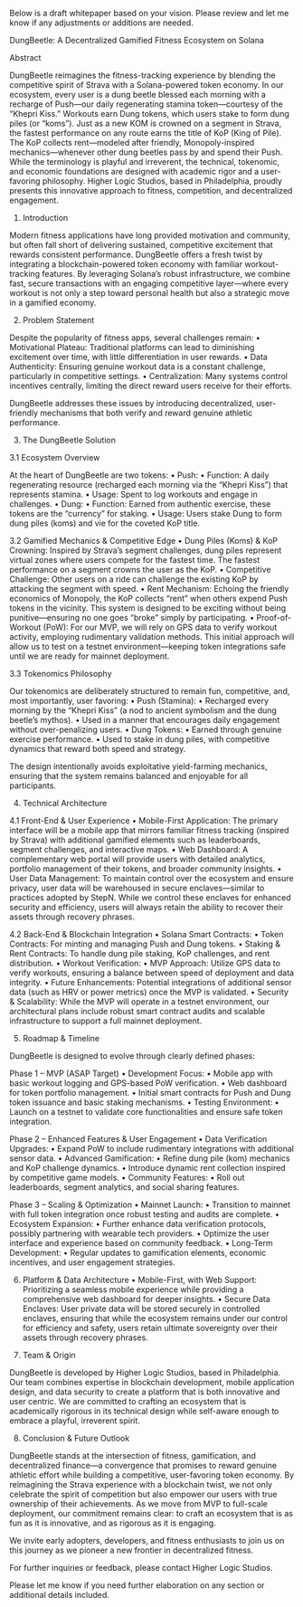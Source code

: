 Below is a draft whitepaper based on your vision. Please review and let me know if any adjustments or additions are needed.

DungBeetle: A Decentralized Gamified Fitness Ecosystem on Solana

Abstract

DungBeetle reimagines the fitness-tracking experience by blending the competitive spirit of Strava with a Solana-powered token economy. In our ecosystem, every user is a dung beetle blessed each morning with a recharge of Push—our daily regenerating stamina token—courtesy of the “Khepri Kiss.” Workouts earn Dung tokens, which users stake to form dung piles (or “koms”). Just as a new KOM is crowned on a segment in Strava, the fastest performance on any route earns the title of KoP (King of Pile). The KoP collects rent—modeled after friendly, Monopoly-inspired mechanics—whenever other dung beetles pass by and spend their Push. While the terminology is playful and irreverent, the technical, tokenomic, and economic foundations are designed with academic rigor and a user-favoring philosophy. Higher Logic Studios, based in Philadelphia, proudly presents this innovative approach to fitness, competition, and decentralized engagement.

1. Introduction

Modern fitness applications have long provided motivation and community, but often fall short of delivering sustained, competitive excitement that rewards consistent performance. DungBeetle offers a fresh twist by integrating a blockchain-powered token economy with familiar workout-tracking features. By leveraging Solana’s robust infrastructure, we combine fast, secure transactions with an engaging competitive layer—where every workout is not only a step toward personal health but also a strategic move in a gamified economy.

2. Problem Statement

Despite the popularity of fitness apps, several challenges remain:
	•	Motivational Plateau: Traditional platforms can lead to diminishing excitement over time, with little differentiation in user rewards.
	•	Data Authenticity: Ensuring genuine workout data is a constant challenge, particularly in competitive settings.
	•	Centralization: Many systems control incentives centrally, limiting the direct reward users receive for their efforts.

DungBeetle addresses these issues by introducing decentralized, user-friendly mechanisms that both verify and reward genuine athletic performance.

3. The DungBeetle Solution

3.1 Ecosystem Overview

At the heart of DungBeetle are two tokens:
	•	Push:
	•	Function: A daily regenerating resource (recharged each morning via the “Khepri Kiss”) that represents stamina.
	•	Usage: Spent to log workouts and engage in challenges.
	•	Dung:
	•	Function: Earned from authentic exercise, these tokens are the “currency” for staking.
	•	Usage: Users stake Dung to form dung piles (koms) and vie for the coveted KoP title.

3.2 Gamified Mechanics & Competitive Edge
	•	Dung Piles (Koms) & KoP Crowning:
Inspired by Strava’s segment challenges, dung piles represent virtual zones where users compete for the fastest time. The fastest performance on a segment crowns the user as the KoP.
	•	Competitive Challenge: Other users on a ride can challenge the existing KoP by attacking the segment with speed.
	•	Rent Mechanism: Echoing the friendly economics of Monopoly, the KoP collects “rent” when others expend Push tokens in the vicinity. This system is designed to be exciting without being punitive—ensuring no one goes “broke” simply by participating.
	•	Proof-of-Workout (PoW):
For our MVP, we will rely on GPS data to verify workout activity, employing rudimentary validation methods. This initial approach will allow us to test on a testnet environment—keeping token integrations safe until we are ready for mainnet deployment.

3.3 Tokenomics Philosophy

Our tokenomics are deliberately structured to remain fun, competitive, and, most importantly, user favoring:
	•	Push (Stamina):
	•	Recharged every morning by the “Khepri Kiss” (a nod to ancient symbolism and the dung beetle’s mythos).
	•	Used in a manner that encourages daily engagement without over-penalizing users.
	•	Dung Tokens:
	•	Earned through genuine exercise performance.
	•	Used to stake in dung piles, with competitive dynamics that reward both speed and strategy.

The design intentionally avoids exploitative yield-farming mechanics, ensuring that the system remains balanced and enjoyable for all participants.

4. Technical Architecture

4.1 Front-End & User Experience
	•	Mobile-First Application:
The primary interface will be a mobile app that mirrors familiar fitness tracking (inspired by Strava) with additional gamified elements such as leaderboards, segment challenges, and interactive maps.
	•	Web Dashboard:
A complementary web portal will provide users with detailed analytics, portfolio management of their tokens, and broader community insights.
	•	User Data Management:
To maintain control over the ecosystem and ensure privacy, user data will be warehoused in secure enclaves—similar to practices adopted by StepN. While we control these enclaves for enhanced security and efficiency, users will always retain the ability to recover their assets through recovery phrases.

4.2 Back-End & Blockchain Integration
	•	Solana Smart Contracts:
	•	Token Contracts: For minting and managing Push and Dung tokens.
	•	Staking & Rent Contracts: To handle dung pile staking, KoP challenges, and rent distribution.
	•	Workout Verification:
	•	MVP Approach: Utilize GPS data to verify workouts, ensuring a balance between speed of deployment and data integrity.
	•	Future Enhancements: Potential integrations of additional sensor data (such as HRV or power metrics) once the MVP is validated.
	•	Security & Scalability:
While the MVP will operate in a testnet environment, our architectural plans include robust smart contract audits and scalable infrastructure to support a full mainnet deployment.

5. Roadmap & Timeline

DungBeetle is designed to evolve through clearly defined phases:

Phase 1 – MVP (ASAP Target)
	•	Development Focus:
	•	Mobile app with basic workout logging and GPS-based PoW verification.
	•	Web dashboard for token portfolio management.
	•	Initial smart contracts for Push and Dung token issuance and basic staking mechanisms.
	•	Testing Environment:
	•	Launch on a testnet to validate core functionalities and ensure safe token integration.

Phase 2 – Enhanced Features & User Engagement
	•	Data Verification Upgrades:
	•	Expand PoW to include rudimentary integrations with additional sensor data.
	•	Advanced Gamification:
	•	Refine dung pile (kom) mechanics and KoP challenge dynamics.
	•	Introduce dynamic rent collection inspired by competitive game models.
	•	Community Features:
	•	Roll out leaderboards, segment analytics, and social sharing features.

Phase 3 – Scaling & Optimization
	•	Mainnet Launch:
	•	Transition to mainnet with full token integration once robust testing and audits are complete.
	•	Ecosystem Expansion:
	•	Further enhance data verification protocols, possibly partnering with wearable tech providers.
	•	Optimize the user interface and experience based on community feedback.
	•	Long-Term Development:
	•	Regular updates to gamification elements, economic incentives, and user engagement strategies.

6. Platform & Data Architecture
	•	Mobile-First, with Web Support:
Prioritizing a seamless mobile experience while providing a comprehensive web dashboard for deeper insights.
	•	Secure Data Enclaves:
User private data will be stored securely in controlled enclaves, ensuring that while the ecosystem remains under our control for efficiency and safety, users retain ultimate sovereignty over their assets through recovery phrases.

7. Team & Origin

DungBeetle is developed by Higher Logic Studios, based in Philadelphia. Our team combines expertise in blockchain development, mobile application design, and data security to create a platform that is both innovative and user centric. We are committed to crafting an ecosystem that is academically rigorous in its technical design while self-aware enough to embrace a playful, irreverent spirit.

8. Conclusion & Future Outlook

DungBeetle stands at the intersection of fitness, gamification, and decentralized finance—a convergence that promises to reward genuine athletic effort while building a competitive, user-favoring token economy. By reimagining the Strava experience with a blockchain twist, we not only celebrate the spirit of competition but also empower our users with true ownership of their achievements. As we move from MVP to full-scale deployment, our commitment remains clear: to craft an ecosystem that is as fun as it is innovative, and as rigorous as it is engaging.

We invite early adopters, developers, and fitness enthusiasts to join us on this journey as we pioneer a new frontier in decentralized fitness.

For further inquiries or feedback, please contact Higher Logic Studios.

Please let me know if you need further elaboration on any section or additional details included.
